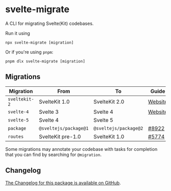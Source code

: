 # svelte-migrate

A CLI for migrating Svelte(Kit) codebases.

Run it using

```
npx svelte-migrate [migration]
```

Or if you're using `pnpm`:

```
pnpm dlx svelte-migrate [migration]
```

## Migrations

| Migration     | From                  | To                    | Guide                                                           |
| ------------- | --------------------- | --------------------- | --------------------------------------------------------------- |
| `sveltekit-2` | SvelteKit 1.0         | SvelteKit 2.0         | [Website](https://kit.svelte.dev/docs/migrating-to-sveltekit-2) |
| `svelte-4`    | Svelte 3              | Svelte 4              | [Website](https://svelte.dev/docs/v4-migration-guide)           |
| `svelte-5`    | Svelte 4              | Svelte 5              |                                                                 |
| `package`     | `@sveltejs/package@1` | `@sveltejs/package@2` | [#8922](https://github.com/sveltejs/kit/pull/8922)              |
| `routes`      | SvelteKit pre-1.0     | SvelteKit 1.0         | [#5774](https://github.com/sveltejs/kit/discussions/5774)       |

Some migrations may annotate your codebase with tasks for completion that you can find by searching for `@migration`.

## Changelog

[The Changelog for this package is available on GitHub](https://github.com/sveltejs/kit/blob/main/packages/migrate/CHANGELOG.md).
